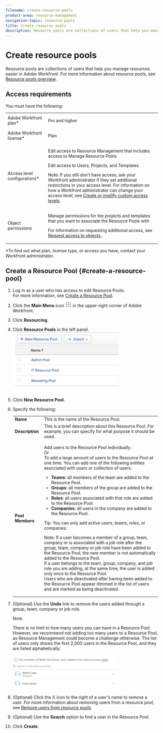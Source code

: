 ```yaml
---
filename: create-resource-pools
product-area: resource-management
navigation-topic: resource-pools
title: Create resource pools
description: Resource pools are collections of users that help you manage resources easier in Adobe Workfront. For more information about resource pools, see Resource pools overview .
---
```


# Create resource pools

Resource pools are collections of users that help you manage resources easier in Adobe Workfront. For more information about resource pools, see [Resource pools overview](../../../resource-mgmt/resource-planning/resource-pools/work-with-resource-pools.md).

## Access requirements

You must have the following:

<table style="table-layout:auto"> 
 <col> 
 <col> 
 <tbody> 
  <tr> 
   <td role="rowheader">Adobe Workfront plan*</td> 
   <td> <p>Pro and higher</p> </td> 
  </tr> 
  <tr> 
   <td role="rowheader">Adobe Workfront license*</td> 
   <td> <p>Plan </p> </td> 
  </tr> 
  <tr> 
   <td role="rowheader">Access level configurations*</td> 
   <td> <p>Edit access to&nbsp;Resource Management that includes access to Manage Resource Pools</p> <p>Edit access to Users, Projects, and Templates</p> <p>Note: If you still don't have access, ask your Workfront administrator if they set additional restrictions in your access level. For information on how a Workfront administrator can change your access level, see <a href="../../../administration-and-setup/add-users/configure-and-grant-access/create-modify-access-levels.md" class="MCXref xref">Create or modify custom access levels</a>.</p> </td> 
  </tr> 
  <tr data-mc-conditions=""> 
   <td role="rowheader">Object permissions</td> 
   <td> <p>Manage permissions for the projects and templates that you want to associate the Resource Pools with</p> <p>For information on requesting additional access, see <a href="../../../workfront-basics/grant-and-request-access-to-objects/request-access.md" class="MCXref xref">Request access to objects </a>.</p> </td> 
  </tr> 
 </tbody> 
</table>

&#42;To find out what plan, license type, or access you have, contact your Workfront administrator.

## Create a Resource Pool {#create-a-resource-pool}

1. Log in as a user who has access to edit Resource Pools.  
   For more information, see [Create a Resource Pool](#create-a-resource-pool).

1. Click the **Main Menu** icon ![](assets/main-menu-icon.png) in the upper-right corner of Adobe Workfront.

1. Click **Resourcing**. 
1. Click **Resource Pools** in the left panel.   
   ![resource_pools_tab.png](assets/resource-pools-tab-350x198.png)

1. Click **New Resource Pool**.
1. Specify the following:

   <table style="table-layout:auto">
    <col>
    <col>
    <tbody>
     <tr>
      <td role="rowheader"><strong>Name</strong></td>
      <td>This is the name of the Resource Pool.</td>
     </tr>
     <tr>
      <td role="rowheader"><strong>Description</strong></td>
      <td>This is a brief description about this Resource Pool. For example, you can specify for what purpose it should be used.</td>
     </tr>
     <tr>
      <td role="rowheader"><strong>Pool Members</strong></td>
      <td><p> Add users to the Resource Pool individually.<br>Or <br>To add a large amount of users to the Resource Pool at one time. You can add one of the following entities associated with users or collection of users:
        <ul>
         <li><strong>Teams</strong>: all members of the team are added to the Resource Pool.</li>
         <li><strong>Groups</strong>: all members of the group are added to the Resource Pool.</li>
         <li><strong>Roles</strong>: all users associated with that role are added to the Resource Pool.</li>
         <li><strong>Companies</strong>: all users in the company are added to the Resource Pool.</li>
        </ul><p>Tip: You can only add active users, teams, <span>roles,</span> or companies.</p><p>Note:  If a user becomes a member of a group, team, company or is associated with a job role after the group, team, company or job role have been added to the Resource Pool, the new member is not automatically added to the Resource Pool. <br>If a user belongs to the team, group, company, and job role you are adding, at the same time, the user is added only once to the Resource Pool.<br>Users who are deactivated after having been added to the Resource Pool appear dimmed in the list of users and are marked as being deactivated.</p></p></td>
     </tr>
    </tbody>
   </table>

1. (Optional) Use the **Undo** link to remove the users added through a group, team, company or job role.

   >[!NOTE]
   >
   >There is no limit to how many users you can have in a Resource Pool. However, we recommend not adding too many users to a Resource Pool, as Resource Management could become a challenge otherwise. The list of users only shows the first 2,000 users in the Resource Pool, and they are listed alphabetically.

   ![Resource_pools_NEW___UNDO_button_for_teams_groups_etc.png](assets/resource-pools-new---undo-button-for-teams-groups-etc-350x113.png)

1. (Optional)&nbsp;Click the X icon to the right of a user's name to remove a user.&nbsp;For more information about removing users from a resource pool, see [Remove users from resource pools](../../../resource-mgmt/resource-planning/resource-pools/remove-users-from-resource-pool.md).
1. (Optional) Use the **Search** option to find a user in the Resource Pool.
1. Click **Create**.


